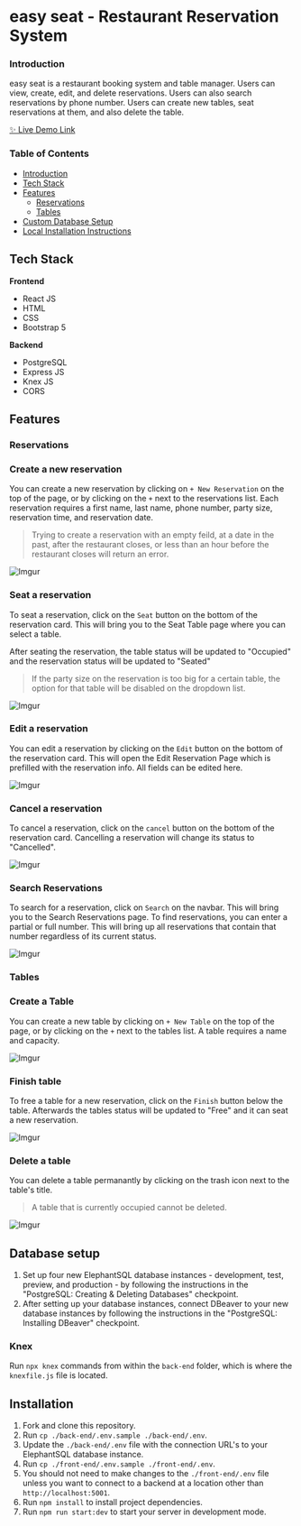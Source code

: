 # easy seat - Restaurant Reservation System

<a name="intro"/>

### Introduction

easy seat is a restaurant booking system and table manager. Users can view, create, edit, and delete reservations. Users can also search reservations by phone number. Users can create new tables, seat reservations at them, and also delete the table.  

[✨ Live Demo Link](https://reservation-system-front-end.vercel.app/dashboard)

### Table of Contents  
- [Introduction](#intro)
- [Tech Stack](#tech)  
- [Features](#features)
  - [Reservations](#reservations)
  - [Tables](#tables)
- [Custom Database Setup](#database)
- [Local Installation Instructions](#install)

<a name="tech"/>

## Tech Stack

**Frontend**
 - React JS
 - HTML
 - CSS
 - Bootstrap 5
 
 **Backend**
 - PostgreSQL
 - Express JS
 - Knex JS
 - CORS

<a name="features"/>

## Features

<a name="reservations"/>

### Reservations

### Create a new reservation
You can create a new reservation by clicking on ```+ New Reservation``` on the top of the page, or by clicking on the ```+``` next to the reservations list. Each reservation requires a first name, last name, phone number, party size, reservation time, and reservation date.

> Trying to create a reservation with an empty feild, at a date in the past, after the restaurant closes, or less than an hour before the restaurant closes will return an error.

![Imgur](https://i.imgur.com/MZ5ffpm.gif)

### Seat a reservation
To seat a reservation, click on the ```Seat``` button on the bottom of the reservation card. This will bring you to the Seat Table page where you can select a table.

After seating the reservation, the table status will be updated to "Occupied" and the reservation status will be updated to "Seated"

> If the party size on the reservation is too big for a certain table, the option for that table will be disabled on the dropdown list.

![Imgur](https://i.imgur.com/FuIwIzN.gif)

### Edit a reservation
You can edit a reservation by clicking on the ```Edit``` button on the bottom of the reservation card. This will open the Edit Reservation Page which is prefilled with the reservation info. All fields can be edited here.

![Imgur](https://i.imgur.com/ZTbQnxU.gif)

### Cancel a reservation
To cancel a reservation, click on the ```cancel``` button on the bottom of the reservation card. Cancelling a reservation will change its status to "Cancelled".

![Imgur](https://i.imgur.com/M5DO7ab.gif)

### Search Reservations
To search for a reservation, click on ```Search``` on the navbar. This will bring you to the Search Reservations page. To find reservations, you can enter a partial or full number. This will bring up all reservations that contain that number regardless of its current status. 

![Imgur](https://i.imgur.com/90IyFrP.gif)

<a name="tables"/>

### Tables

### Create a Table
You can create a new table by clicking on ```+ New Table``` on the top of the page, or by clicking on the ```+``` next to the tables list. A table requires a name and capacity. 

![Imgur](https://i.imgur.com/jhUVyvj.gif)

### Finish table
To free a table for a new reservation, click on the ```Finish``` button below the table. Afterwards the tables status will be updated to "Free" and it can seat a new reservation. 

![Imgur](https://i.imgur.com/xKSfEtF.gif)

### Delete a table
You can delete a table permanantly by clicking on the trash icon next to the table's title. 

> A table that is currently occupied cannot be deleted.

![Imgur](https://i.imgur.com/00ULOft.gif)

<a name="database"/>

## Database setup

1. Set up four new ElephantSQL database instances - development, test, preview, and production - by following the instructions in the "PostgreSQL: Creating & Deleting Databases" checkpoint.
1. After setting up your database instances, connect DBeaver to your new database instances by following the instructions in the "PostgreSQL: Installing DBeaver" checkpoint.

### Knex

Run `npx knex` commands from within the `back-end` folder, which is where the `knexfile.js` file is located.

<a name="install"/>

## Installation

1. Fork and clone this repository.
1. Run `cp ./back-end/.env.sample ./back-end/.env`.
1. Update the `./back-end/.env` file with the connection URL's to your ElephantSQL database instance.
1. Run `cp ./front-end/.env.sample ./front-end/.env`.
1. You should not need to make changes to the `./front-end/.env` file unless you want to connect to a backend at a location other than `http://localhost:5001`.
1. Run `npm install` to install project dependencies.
1. Run `npm run start:dev` to start your server in development mode.
